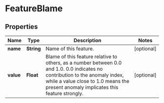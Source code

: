 

# FeatureBlame


## Properties

| Name | Type | Description | Notes |
|------------ | ------------- | ------------- | -------------|
|**name** | **String** | Name of this feature. |  [optional] |
|**value** | **Float** | Blame of this feature relative to others, as a number between 0.0 and 1.0. 0.0 indicates no contribution to the anomaly index, while a value close to 1.0 means the present anomaly implicates this feature strongly. |  [optional] |




